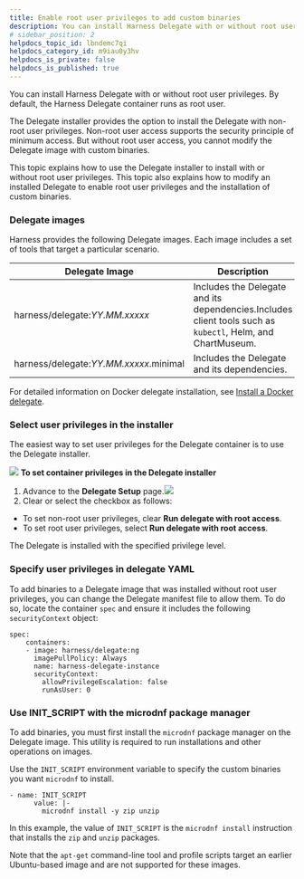 ```yaml
---
title: Enable root user privileges to add custom binaries
description: You can install Harness Delegate with or without root user privileges. By default, the Harness Delegate container runs as root user. The Delegate installer provides the option to install the Delegate…
# sidebar_position: 2
helpdocs_topic_id: lbndemc7qi
helpdocs_category_id: m9iau0y3hv
helpdocs_is_private: false
helpdocs_is_published: true
---
```


You can install Harness Delegate with or without root user privileges. By default, the Harness Delegate container runs as root user. 

The Delegate installer provides the option to install the Delegate with non-root user privileges. Non-root user access supports the security principle of minimum access. But without root user access, you cannot modify the Delegate image with custom binaries.

This topic explains how to use the Delegate installer to install with or without root user privileges. This topic also explains how to modify an installed Delegate to enable root user privileges and the installation of custom binaries.

### Delegate images

Harness provides the following Delegate images. Each image includes a set of tools that target a particular scenario.



| **Delegate Image**  | **Description** |
| --- | --- |
| harness/delegate:*YY.MM.xxxxx* | Includes the Delegate and its dependencies.Includes client tools such as `kubectl`, Helm, and ChartMuseum. |
| harness/delegate:*YY.MM.xxxxx*.minimal | Includes the Delegate and its dependencies. |

For detailed information on Docker delegate installation, see [Install a Docker delegate](/docs/platform/2_Delegates/install-delegates/docker-delegates/install-a-docker-delegate.md).

### Select user privileges in the installer

The easiest way to set user privileges for the Delegate container is to use the Delegate installer.

![](./static/enable-root-user-privileges-to-add-custom-binaries-10.png)
**To set container privileges in the Delegate installer**

1. Advance to the **Delegate Setup** page.![](./static/enable-root-user-privileges-to-add-custom-binaries-11.png)
2. Clear or select the checkbox as follows:
* To set non-root user privileges, clear **Run delegate with root access**.
* To set root user privileges, select **Run delegate with root access**.

The Delegate is installed with the specified privilege level.

### Specify user privileges in delegate YAML

To add binaries to a Delegate image that was installed without root user privileges, you can change the Delegate manifest file to allow them. To do so, locate the container `spec` and ensure it includes the following `securityContext` object:


```
spec:  
    containers:  
    - image: harness/delegate:ng  
      imagePullPolicy: Always  
      name: harness-delegate-instance  
      securityContext:  
        allowPrivilegeEscalation: false  
        runAsUser: 0
```
### Use INIT\_SCRIPT with the microdnf package manager

To add binaries, you must first install the `microdnf` package manager on the Delegate image. This utility is required to run installations and other operations on images. 

Use the `INIT_SCRIPT` environment variable to specify the custom binaries you want `microdnf` to install.


```
- name: INIT_SCRIPT  
      value: |-  
        microdnf install -y zip unzip
```
In this example, the value of `INIT_SCRIPT` is the `microdnf install` instruction that installs the `zip` and `unzip` packages.

Note that the `apt-get` command-line tool and profile scripts target an earlier Ubuntu-based image and are not supported for these images.

